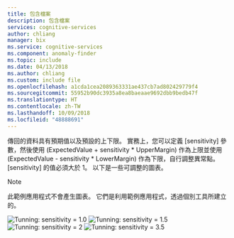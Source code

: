 ```yaml
---
title: 包含檔案
description: 包含檔案
services: cognitive-services
author: chliang
manager: bix
ms.service: cognitive-services
ms.component: anomaly-finder
ms.topic: include
ms.date: 04/13/2018
ms.author: chliang
ms.custom: include file
ms.openlocfilehash: a1cda1cea2089363331ae437cb7ad802429779f4
ms.sourcegitcommit: 55952b90dc3935a8ea8baeaae9692dbb9bedb47f
ms.translationtype: HT
ms.contentlocale: zh-TW
ms.lasthandoff: 10/09/2018
ms.locfileid: "48888691"
---
```

傳回的資料具有預期值以及預設的上下限。 實務上，您可以定義 [sensitivity] 參數，然後使用 (ExpectedValue + sensitivity * UpperMargin) 作為上限並使用 (ExpectedValue - sensitivity * LowerMargin) 作為下限，自行調整異常點。 [sensitivity] 的值必須大於 1。 以下是一些可調整的圖表。

> [!NOTE]
> 此範例應用程式不會產生圖表。 它們是利用範例應用程式，透過個別工具所建立的。

![Tunning: sensitivity = 1.0](../media/sensitivity_1.png)
![Tunning: sensitivity = 1.5](../media/sensitivity_1.5.png)
![Tunning: sensitivity = 2](../media/sensitivity_2.png)
![Tunning: sensitivity = 3.5](../media/sensitivity_3.5.png)